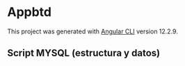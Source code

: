 # Appbtd

This project was generated with [Angular CLI](https://github.com/angular/angular-cli) version 12.2.9.

## Script MYSQL (estructura y datos)

